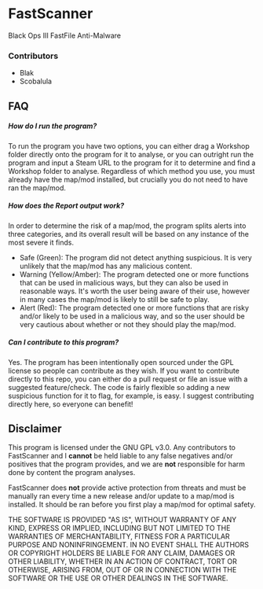 # FastScanner
Black Ops III FastFile Anti-Malware

### Contributors
- Blak
- Scobalula

## FAQ
##### How do I run the program?
To run the program you have two options, you can either drag a Workshop folder directly onto the program for it to analyse, or you can outright run the program and input a Steam URL to the program for it to determine and find a Workshop folder to analyse. Regardless of which method you use, you must already have the map/mod installed, but crucially you do not need to have ran the map/mod.

##### How does the Report output work?
In order to determine the risk of a map/mod, the program splits alerts into three categories, and its overall result will be based on any instance of the most severe it finds.
* Safe (Green): The program did not detect anything suspicious. It is very unlikely that the map/mod has any malicious content.
* Warning (Yellow/Amber): The program detected one or more functions that can be used in malicious ways, but they can also be used in reasonable ways. It's worth the user being aware of their use, however in many cases the map/mod is likely to still be safe to play.
* Alert (Red): The program detected one or more functions that are risky and/or likely to be used in a malicious way, and so the user should be very cautious about whether or not they should play the map/mod.

##### Can I contribute to this program?
Yes. The program has been intentionally open sourced under the GPL license so people can contribute as they wish. If you want to contribute directly to this repo, you can either do a pull request or file an issue with a suggested feature/check. The code is fairly flexible so adding a new suspicious function for it to flag, for example, is easy. I suggest contributing directly here, so everyone can benefit!

## Disclaimer
This program is licensed under the GNU GPL v3.0. Any contributors to FastScanner and I **cannot** be held liable to any false negatives and/or positives that the program provides, and we are **not** responsible for harm done by content the program analyses.

FastScanner does **not** provide active protection from threats and must be manually ran every time a new release and/or update to a map/mod is installed. It should be ran before you first play a map/mod for optimal safety.

THE SOFTWARE IS PROVIDED "AS IS", WITHOUT WARRANTY OF ANY KIND, EXPRESS OR IMPLIED, INCLUDING BUT NOT LIMITED TO THE WARRANTIES OF MERCHANTABILITY, FITNESS FOR A PARTICULAR PURPOSE AND NONINFRINGEMENT. IN NO EVENT SHALL THE AUTHORS OR COPYRIGHT HOLDERS BE LIABLE FOR ANY CLAIM, DAMAGES OR OTHER LIABILITY, WHETHER IN AN ACTION OF CONTRACT, TORT OR OTHERWISE, ARISING FROM, OUT OF OR IN CONNECTION WITH THE SOFTWARE OR THE USE OR OTHER DEALINGS IN THE SOFTWARE.

